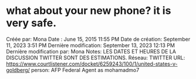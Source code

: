 # what about your new phone? it is very safe.

Créée par: Mona
Date : June 15, 2015 11:55 PM
Date de création: September 11, 2023 3:51 PM
Dernière modification: September 13, 2023 12:13 PM
Dernière modification par: Mona
Notes: LES DATES ET HEURES DE LA DISCUSSION TWITTER SONT DES ESTIMATIONS.
Réseau: TWITTER
URL: https://www.courtlistener.com/docket/6259243/100/1/united-states-v-goldberg/
person: AFP Federal Agent as mohamadmo7